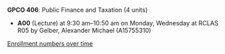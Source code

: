 **GPCO 406**: Public Finance and Taxation (4 units)

- **A00** (Lecture) at 9:30 am–10:50 am on Monday, Wednesday at RCLAS R05 by Gelber, Alexander Michael (A15755310)

[Enrollment numbers over time](./GPCO406.tsv)
